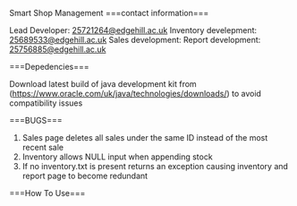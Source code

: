 Smart Shop Management
===contact information===

Lead Developer: 25721264@edgehill.ac.uk
Inventory develepment: 25689533@edgehill.ac.uk 
Sales development:
Report development: 25756885@edgehill.ac.uk


===Depedencies===

Download latest build of java development kit from (https://www.oracle.com/uk/java/technologies/downloads/) to avoid compatibility issues

===BUGS===

1) Sales page deletes all sales under the same ID instead of the most recent sale
2) Inventory allows NULL input when appending stock
3) If no inventory.txt is present returns an exception causing inventory and report page to become redundant

===How To Use===
